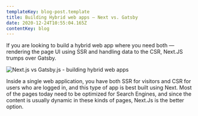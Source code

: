 ```yaml
---
templateKey: blog-post.template
title: Building Hybrid web apps — Next vs. Gatsby
date: 2020-12-24T10:55:04.165Z
contentKey: blog
---
```

If you are looking to build a hybrid web app where you need both — rendering the page UI using SSR and handling data to the CSR, Next.JS trumps over Gatsby.

![Next.js vs Gatsby.js - building hybrid web apps](https://cdn.sanity.io/images/ay6gmb6r/production/3512b12058e2546561e7b32cecaf6e7ecc73cdf3-700x442.png?w=729&fm=webp&fit=max&auto=format "Next.js vs Gatsby.js - building hybrid web apps")

Inside a single web application, you have both SSR for visitors and CSR for users who are logged in, and this type of app is best built using Next. Most of the pages today need to be optimized for Search Engines, and since the content is usually dynamic in these kinds of pages, Next.Js is the better option.
